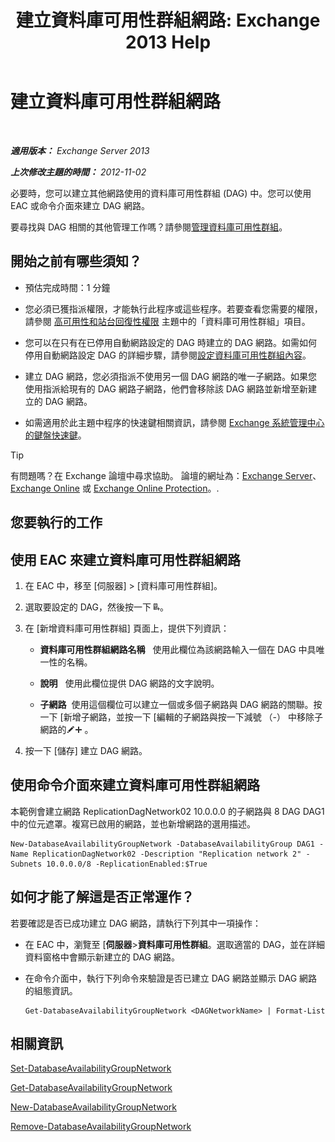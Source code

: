 ﻿---
title: '建立資料庫可用性群組網路: Exchange 2013 Help'
TOCTitle: 建立資料庫可用性群組網路
ms:assetid: 6caec7be-788a-4058-87a7-f31c575b870c
ms:mtpsurl: https://technet.microsoft.com/zh-tw/library/Dd298051(v=EXCHG.150)
ms:contentKeyID: 50473442
ms.date: 05/21/2018
mtps_version: v=EXCHG.150
ms.translationtype: MT
---

# 建立資料庫可用性群組網路

 

_**適用版本：** Exchange Server 2013_

_**上次修改主題的時間：** 2012-11-02_

必要時，您可以建立其他網路使用的資料庫可用性群組 (DAG) 中。您可以使用 EAC 或命令介面來建立 DAG 網路。

要尋找與 DAG 相關的其他管理工作嗎？請參閱[管理資料庫可用性群組](managing-database-availability-groups-exchange-2013-help.md)。

## 開始之前有哪些須知？

  - 預估完成時間：1 分鐘

  - 您必須已獲指派權限，才能執行此程序或這些程序。若要查看您需要的權限，請參閱 [高可用性和站台回復性權限](high-availability-and-site-resilience-permissions-exchange-2013-help.md) 主題中的「資料庫可用性群組」項目。

  - 您可以在只有在已停用自動網路設定的 DAG 時建立的 DAG 網路。如需如何停用自動網路設定 DAG 的詳細步驟，請參閱[設定資料庫可用性群組內容](configure-database-availability-group-properties-exchange-2013-help.md)。

  - 建立 DAG 網路，您必須指派不使用另一個 DAG 網路的唯一子網路。如果您使用指派給現有的 DAG 網路子網路，他們會移除該 DAG 網路並新增至新建立的 DAG 網路。

  - 如需適用於此主題中程序的快速鍵相關資訊，請參閱 [Exchange 系統管理中心的鍵盤快速鍵](keyboard-shortcuts-in-the-exchange-admin-center-exchange-online-protection-help.md)。


> [!TIP]  
> 有問題嗎？在 Exchange 論壇中尋求協助。 論壇的網址為：<a href="https://go.microsoft.com/fwlink/p/?linkid=60612">Exchange Server</a>、 <a href="https://go.microsoft.com/fwlink/p/?linkid=267542">Exchange Online</a> 或 <a href="https://go.microsoft.com/fwlink/p/?linkid=285351">Exchange Online Protection</a>。.




## 您要執行的工作

## 使用 EAC 來建立資料庫可用性群組網路

1.  在 EAC 中，移至 \[伺服器\] \> \[資料庫可用性群組\]。

2.  選取要設定的 DAG，然後按一下 ![加入 DAG 網路](images/Dd298051.befcdc4e-7f7a-451d-a0a8-608c79f5d186(EXCHG.150).gif "加入 DAG 網路")。

3.      
    在 \[新增資料庫可用性群組\] 頁面上，提供下列資訊：
    
      - **資料庫可用性群組網路名稱**   使用此欄位為該網路輸入一個在 DAG 中具唯一性的名稱。
    
      - **說明**   使用此欄位提供 DAG 網路的文字說明。
    
      - **子網路**  使用這個欄位可以建立一個或多個子網路與 DAG 網路的關聯。按一下 \[新增子網路，並按一下 \[編輯的子網路與按一下減號 （-） 中移除子網路的![編輯圖示](images/JJ218640.6f53ccb2-1f13-4c02-bea0-30690e6ea71d(EXCHG.150).gif "編輯圖示")![加入圖示](images/JJ218640.c1e75329-d6d7-4073-a27d-498590bbb558(EXCHG.150).gif "加入圖示") 。

4.  按一下 \[儲存\] 建立 DAG 網路。

## 使用命令介面來建立資料庫可用性群組網路

本範例會建立網路 ReplicationDagNetwork02 10.0.0.0 的子網路與 8 DAG DAG1 中的位元遮罩。複寫已啟用的網路，並也新增網路的選用描述。

    New-DatabaseAvailabilityGroupNetwork -DatabaseAvailabilityGroup DAG1 -Name ReplicationDagNetwork02 -Description "Replication network 2" -Subnets 10.0.0.0/8 -ReplicationEnabled:$True

## 如何才能了解這是否正常運作？

若要確認是否已成功建立 DAG 網路，請執行下列其中一項操作：

  - 在 EAC 中，瀏覽至 \[**伺服器**\>**資料庫可用性群組**。選取適當的 DAG，並在詳細資料窗格中會顯示新建立的 DAG 網路。

  - 在命令介面中，執行下列命令來驗證是否已建立 DAG 網路並顯示 DAG 網路的組態資訊。
    
        Get-DatabaseAvailabilityGroupNetwork <DAGNetworkName> | Format-List

## 相關資訊

[Set-DatabaseAvailabilityGroupNetwork](https://technet.microsoft.com/zh-tw/library/dd298008\(v=exchg.150\))

[Get-DatabaseAvailabilityGroupNetwork](https://technet.microsoft.com/zh-tw/library/dd297938\(v=exchg.150\))

[New-DatabaseAvailabilityGroupNetwork](https://technet.microsoft.com/zh-tw/library/dd335225\(v=exchg.150\))

[Remove-DatabaseAvailabilityGroupNetwork](https://technet.microsoft.com/zh-tw/library/dd298131\(v=exchg.150\))

